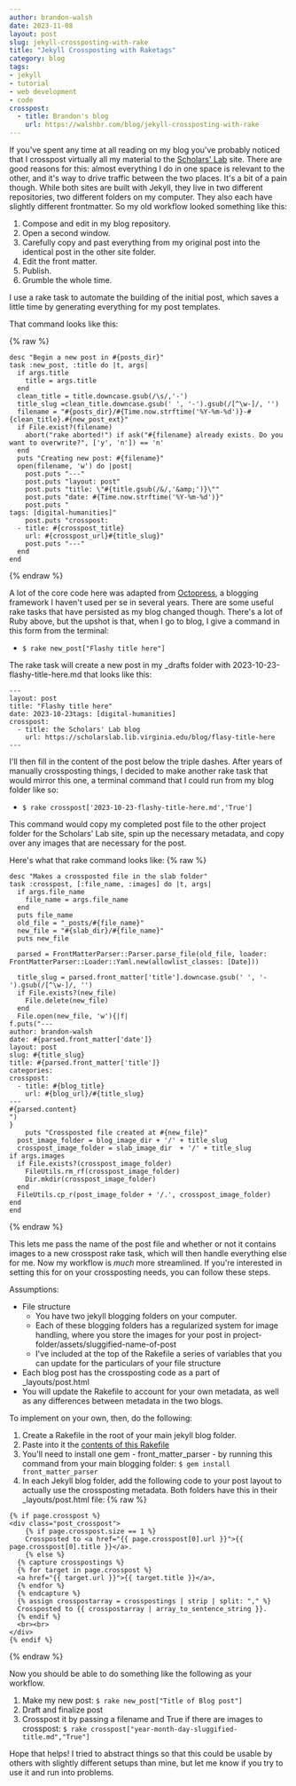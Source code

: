 ```yaml
---
author: brandon-walsh
date: 2023-11-08
layout: post
slug: jekyll-crossposting-with-rake
title: "Jekyll Crossposting with Raketags"
category: blog
tags:
- jekyll
- tutorial
- web development
- code
crosspost:
  - title: Brandon's blog
    url: https://walshbr.com/blog/jekyll-crossposting-with-rake
---
```

If you've spent any time at all reading on my blog you've probably noticed that I crosspost virtually all my material to the [Scholars' Lab](https://scholarslab.org/) site. There are good reasons for this: almost everything I do in one space is relevant to the other, and it's way to drive traffic between the two places. It's a bit of a pain though. While both sites are built with Jekyll, they live in two different repositories, two different folders on my computer. They also each have slightly different frontmatter. So my old workflow looked something like this:

1. Compose and edit in my blog repository.
2. Open a second window.
3. Carefully copy and past everything from my original post into the identical post in the other site folder.
4. Edit the front matter.
5. Publish.
6. Grumble the whole time. 

I use a rake task to automate the building of the initial post, which saves a little time by generating everything for my post templates. 

That command looks like this: 

{% raw %}

```
desc "Begin a new post in #{posts_dir}"
task :new_post, :title do |t, args|
  if args.title
    title = args.title
  end
  clean_title = title.downcase.gsub(/\s/,'-')
  title_slug =clean_title.downcase.gsub(' ', '-').gsub(/[^\w-]/, '')
  filename = "#{posts_dir}/#{Time.now.strftime('%Y-%m-%d')}-#{clean_title}.#{new_post_ext}"
  if File.exist?(filename)
    abort("rake aborted!") if ask("#{filename} already exists. Do you want to overwrite?", ['y', 'n']) == 'n'
  end
  puts "Creating new post: #{filename}"
  open(filename, 'w') do |post|
    post.puts "---"
    post.puts "layout: post"
    post.puts "title: \"#{title.gsub(/&/,'&amp;')}\""
    post.puts "date: #{Time.now.strftime('%Y-%m-%d')}"
    post.puts "
tags: [digital-humanities]"
    post.puts "crosspost:
  - title: #{crosspost_title}
    url: #{crosspost_url}#{title_slug}"
    post.puts "---"
  end
end
```
{% endraw %}

A lot of the core code here was adapted from [Octopress](http://octopress.org/), a blogging framework I haven't used per se in several years. There are some useful rake tasks that have persisted as my blog changed though. There's a lot of Ruby above, but the upshot is that, when I go to blog, I give a command in this form from the terminal:

* ```$ rake new_post["Flashy title here"]```

The rake task will create a new post in my _drafts folder with 2023-10-23-flashy-title-here.md that looks like this:

```
---
layout: post
title: "Flashy title here"
date: 2023-10-23tags: [digital-humanities]
crosspost:
  - title: the Scholars' Lab blog
    url: https://scholarslab.lib.virginia.edu/blog/flasy-title-here
---

```

I'll then fill in the content of the post below the triple dashes. After years of manually crossposting things, I decided to make another rake task that would mirror this one, a terminal command that I could run from my blog folder like so:

* ```$ rake crosspost['2023-10-23-flashy-title-here.md','True']```

This command would copy my completed post file to the other project folder for the Scholars' Lab site, spin up the necessary metadata, and copy over any images that are necessary for the post. 

Here's what that rake command looks like:
{% raw %}

```
desc "Makes a crossposted file in the slab folder"
task :crosspost, [:file_name, :images] do |t, args|
  if args.file_name
    file_name = args.file_name
  end
  puts file_name
  old_file = "_posts/#{file_name}"
  new_file = "#{slab_dir}/#{file_name}"
  puts new_file

  parsed = FrontMatterParser::Parser.parse_file(old_file, loader: FrontMatterParser::Loader::Yaml.new(allowlist_classes: [Date]))

  title_slug = parsed.front_matter['title'].downcase.gsub(' ', '-').gsub(/[^\w-]/, '')
  if File.exists?(new_file)
    File.delete(new_file)
  end
  File.open(new_file, 'w'){|f|
f.puts("---
author: brandon-walsh
date: #{parsed.front_matter['date']}
layout: post
slug: #{title_slug}
title: #{parsed.front_matter['title']}
categories:
crosspost:
  - title: #{blog_title}
    url: #{blog_url}/#{title_slug}
---
#{parsed.content}
")
}
    puts "Crossposted file created at #{new_file}"
  post_image_folder = blog_image_dir + '/' + title_slug
  crosspost_image_folder = slab_image_dir  + '/' + title_slug
if args.images
  if File.exists?(crosspost_image_folder)
    FileUtils.rm_rf(crosspost_image_folder)
    Dir.mkdir(crosspost_image_folder) 
  end
  FileUtils.cp_r(post_image_folder + '/.', crosspost_image_folder)
end
end
```
{% endraw %}

This lets me pass the name of the post file and whether or not it contains images to a new crosspost rake task, which will then handle everything else for me. Now my workflow is _much_ more streamlined. If you're interested in setting this for on your crossposting needs, you can follow these steps.

Assumptions:

* File structure
  * You have two jekyll blogging folders on your computer. 
  * Each of these blogging folders has a regularized system for image handling, where you store the images for your post in project-folder/assets/sluggified-name-of-post
  * I've included at the top of the Rakefile a series of variables that you can update for the particulars of your file structure
* Each blog post has the crossposting code as a part of _layouts/post.html 
* You will update the Rakefile to account for your own metadata, as well as any differences between metadata in the two blogs.

To implement on your own, then, do the following:

1. Create a Rakefile in the root of your main jekyll blog folder.
2. Paste into it the [contents of this Rakefile](https://raw.githubusercontent.com/walshbr/walshbr.github.io/source/Rakefile)
3. You'll need to install one gem - front_matter_parser - by running this command from your main blogging folder: ```$ gem install front_matter_parser```
4. In each Jekyll blog folder, add the following code to your post layout to actually use the crossposting metadata. Both folders have this in their _layouts/post.html file:
{% raw %}

```
{% if page.crosspost %}
<div class="post_crosspost">
    {% if page.crosspost.size == 1 %}
    Crossposted to <a href="{{ page.crosspost[0].url }}">{{ page.crosspost[0].title }}</a>.
    {% else %}
  {% capture crosspostings %}
  {% for target in page.crosspost %}
  <a href="{{ target.url }}">{{ target.title }}</a>,
  {% endfor %}
  {% endcapture %}
  {% assign crosspostarray = crosspostings | strip | split: "," %}
  Crossposted to {{ crosspostarray | array_to_sentence_string }}.
  {% endif %}
  <br><br>
</div>
{% endif %}
```
{% endraw %}

Now you should be able to do something like the following as your workflow.

1. Make my new post: ```$ rake new_post["Title of Blog post"]```
2. Draft and finalize post
3. Crosspost it by passing a filename and True if there are images to crosspost: ```$ rake crosspost["year-month-day-sluggified-title.md","True"]```

Hope that helps! I tried to abstract things so that this could be usable by others with slightly different setups than mine, but let me know if you try to use it and run into problems.
